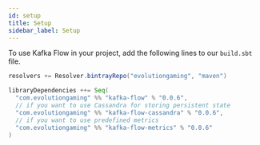 ```yaml
---
id: setup
title: Setup
sidebar_label: Setup
---
```


To use Kafka Flow in your project, add the following lines to our `build.sbt`
file.

```scala
resolvers += Resolver.bintrayRepo("evolutiongaming", "maven")

libraryDependencies ++= Seq(
  "com.evolutiongaming" %% "kafka-flow" % "0.0.6",
  // if you want to use Cassandra for storing persistent state
  "com.evolutiongaming" %% "kafka-flow-cassandra" % "0.0.6",
  // if you want to use predefined metrics
  "com.evolutiongaming" %% "kafka-flow-metrics" % "0.0.6"
)
```